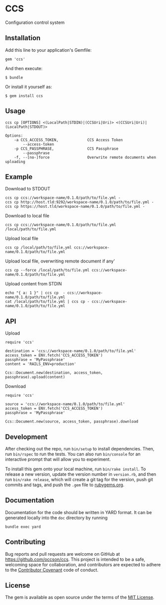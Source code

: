 # CCS

Configuration control system

## Installation

Add this line to your application's Gemfile:

    gem 'ccs'

And then execute:

    $ bundle

Or install it yourself as:

    $ gem install ccs

## Usage

    ccs cp [OPTIONS] <(LocalPath|STDIN)|(CCSUri|Uri)> <(CCSUri|Uri)|(LocalPath|STDOUT)>

    Options:
        -a CCS_ACCESS_TOKEN,             CCS Access Token
            --access-token
        -p CCS_PASSPHRASE,               CCS Passphrase
            --passphrase
        -f, --[no-]force                 Overwrite remote documents when uploading


## Example

Download to STDOUT

    ccs cp ccs://workspace-name/0.1.0/path/to/file.yml -
    ccs cp http://host.tld:9292/workspace-name/0.1.0/path/to/file.yml -
    ccs cp https://host.tld/workspace-name/0.1.0/path/to/file.yml -

Download to local file

    ccs cp ccs://workspace-name/0.1.0/path/to/file.yml /local/path/to/file.yml

Upload local file

    ccs cp /local/path/to/file.yml ccs://workspace-name/0.1.0/path/to/file.yml

Upload local file, overwriting remote document if any'

    ccs cp --force /local/path/to/file.yml ccs://workspace-name/0.1.0/path/to/file.yml

Upload content from STDIN

    echo "{ a: 1 }" | ccs cp  - ccs://workspace-name/0.1.0/path/to/file.yml
    cat /local/path/to/file.yml | ccs cp - ccs://workspace-name/0.1.0/path/to/file.yml

## API

Upload

    require 'ccs'

    destination = 'ccs://workspace-name/0.1.0/path/to/file.yml'
    access_token = ENV.fetch('CCS_ACCESS_TOKEN')
    passphrase = 'MyPassphrase'
    content = 'RAILS_ENV=production'

    Ccs::Document.new(destination, access_token, passphrase).upload(content)

Download

    require 'ccs'

    source = 'ccs://workspace-name/0.1.0/path/to/file.yml'
    access_token = ENV.fetch('CCS_ACCESS_TOKEN')
    passphrase = 'MyPassphrase'

    Ccs::Document.new(source, access_token, passphrase).download

## Development

After checking out the repo, run `bin/setup` to install dependencies. Then, run `bin/rspec` to run the tests. You can also run `bin/console` for an interactive prompt that will allow you to experiment.

To install this gem onto your local machine, run `bin/rake install`. To release a new version, update the version number in `version.rb`, and then run `bin/rake release`, which will create a git tag for the version, push git commits and tags, and push the `.gem` file to [rubygems.org](https://rubygems.org).

## Documentation

Documentation for the code should be written in YARD format. It can be generated locally into the `doc` directory by running

    bundle exec yard


## Contributing

Bug reports and pull requests are welcome on GitHub at https://github.com/occson/ccs. This project is intended to be a safe, welcoming space for collaboration, and contributors are expected to adhere to the [Contributor Covenant](http://contributor-covenant.org) code of conduct.


## License

The gem is available as open source under the terms of the [MIT License](http://opensource.org/licenses/MIT).

